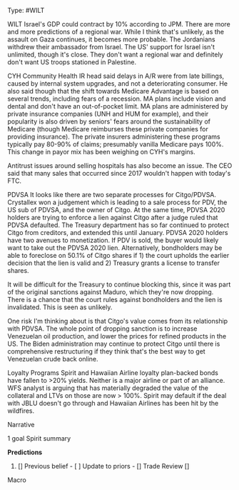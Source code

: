 Type: #WILT 

WILT
Israel's GDP could contract by 10% according to JPM. There are more and more predictions of a regional war. While I think that's unlikely, as the assault on Gaza continues, it becomes more probable. The Jordanians withdrew their ambassador from Israel. The US' support for Israel isn't unlimited, though it's close. They don't want a regional war and definitely don't want US troops stationed in Palestine. 

CYH
Community Health IR head said delays in A/R were from late billings, caused by internal system upgrades, and not a deteriorating consumer. He also said though that the shift towards Medicare Advantage is based on several trends, including fears of a recession. MA plans include vision and dental and don't have an out-of-pocket limit. MA plans are administered by private insurance companies (UNH and HUM for example), and their popularity is also driven by seniors' fears around the sustainability of Medicare (though Medicare reimburses these private companies for providing insurance). The private insurers administering these programs typically pay 80-90% of claims; presumably vanilla Medicare pays 100%. This change in payor mix has been weighing on CYH's margins. 

Antitrust issues around selling hospitals has also become an issue. The CEO said that many sales that occurred since 2017 wouldn't happen with today's FTC. 


PDVSA
It looks like there are two separate processes for Citgo/PDVSA. Crystallex won a judgement which is leading to a sale process for PDV, the US sub of PDVSA, and the owner of Citgo. At the same time, PDVSA 2020 holders are trying to enforce a lien against Citgo after a judge ruled that PDVSA defaulted. The Treasury department has so far continued to protect Citgo from creditors, and extended this until January. PDVSA 2020 holders have two avenues to monetization. If PDV is sold, the buyer would likely want to take out the PDVSA 2020 lien. Alternatively, bondholders may be able to foreclose on 50.1% of Citgo shares if 1) the court upholds the earlier decision that the lien is valid and 2) Treasury grants a license to transfer shares. 

It will be difficult for the Treasury to continue blocking this, since it was part of the original sanctions against Maduro, which they're now dropping. There is a chance that the court rules against bondholders and the lien is invalidated. This is seen as unlikely. 

One risk I'm thinking about is that Citgo's value comes from its relationship with PDVSA. The whole point of dropping sanction is to increase Venezuelan oil production, and lower the prices for refined products in the US. The Biden administration may continue to protect Citgo until there is comprehensive restructuring if they think that's the best way to get Venezuelan crude back online.

Loyalty Programs
Spirit and Hawaiian Airline loyalty plan-backed bonds have fallen to >20% yields. Neither is a major airline or part of an alliance. WFS analyst is arguing that has materially degraded the value of the collateral and LTVs on those are now > 100%. Spirit may default if the deal with JBLU doesn't go through and Hawaiian Airlines has been hit by the wildfires. 


Narrative

1 goal
Spirit summary


**Predictions**

1) []
Previous belief - 
[ ]
Update to priors - 
[]
Trade Review
[]





Macro
